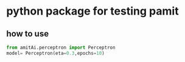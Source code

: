 # python package for testing pamit

## how to use
```python
from amitAi.perceptron import Perceptron
model= Perceptron(eta=0.3,epochs=10)
```
